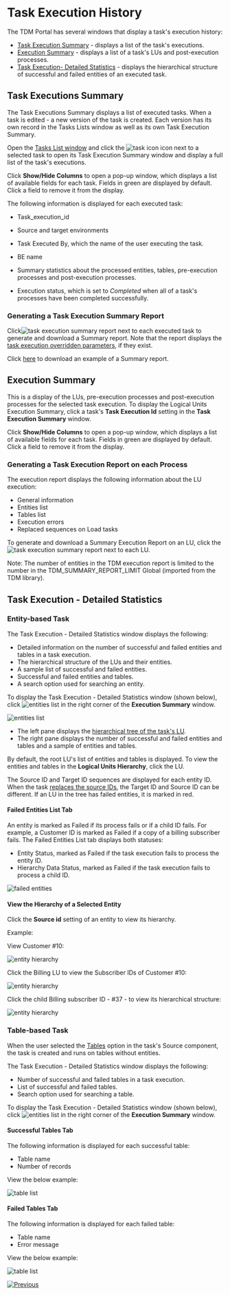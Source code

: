 # Task Execution History

The TDM Portal has several windows that display a task's execution history:

- [Task Execution Summary](#task-executions-summary) - displays a list of the task's executions.
- [Execution Summary](#execution-summary) - displays a list of a task's LUs and post-execution processes.
- [Task Execution- Detailed Statistics](#task-execution---detailed-statistics) - displays the hierarchical structure of successful and failed entities of an executed task.



## Task Executions Summary 

The Task Executions Summary displays a list of executed tasks. When a task is edited - a new version of the task is created. Each version has its own record in the Tasks Lists window as well as its own Task Execution Summary. 

Open the [Tasks List window](14_task_overview.md#tdm-tasks-list-window) and click the ![task icon](images/task_execution_history_icon.png) icon next to a selected task to open its Task Execution Summary window and display a full list of the task's executions.

Click **Show/Hide Columns** to open a pop-up window, which displays a list of available fields for each task. Fields in green are displayed by default. Click a field to remove it from the display.

The following information is displayed for each executed task:

- Task_execution_id

- Source and target environments

- Task Executed By, which the name of the user executing the task.

- BE name

- Summary statistics about the processed entities, tables, pre-execution processes and post-execution processes.

- Execution status, which is set to *Completed* when all of a task's processes have been completed successfully.

  

### Generating a Task Execution Summary Report

Click![task execution summary report](images/task_execution_summary_report_icon.png) next to each executed task to generate and download a Summary report. Note that the report displays the [task execution overridden parameters](/articles/TDM/tdm_architecture/04_task_execution_overridden_parameters.md), if they exist.

Click [here](Extract_and_load_customers_Summary_Execution_Report_EXECID_2839.xlsx) to download an example of a Summary report.

## Execution Summary

This is a display of the LUs, pre-execution processes and post-execution processes for the selected task execution. To display the Logical Units Execution Summary, click a task's **Task Execution Id** setting in the **Task Execution Summary** window.

Click **Show/Hide Columns** to open a pop-up window, which displays a list of available fields for each task. Fields in green are displayed by default. Click a field to remove it from the display.

### Generating a Task Execution Report on each Process

The execution report displays the following information about the LU execution:

- General information
- Entities list
- Tables list
- Execution errors
- Replaced sequences on Load tasks

To generate and download a Summary Execution Report on an LU, click the ![task execution summary report](images/task_execution_summary_report_icon.png) next to each LU.

Note: The number of entities in the TDM execution report is limited to the number in the TDM_SUMMARY_REPORT_LIMIT Global (imported from the TDM library).

## Task Execution - Detailed Statistics

### Entity-based Task 

The Task Execution - Detailed Statistics window displays the following:

-  Detailed information on the number of successful and failed entities and tables in a task execution.
-  The hierarchical structure of the LUs and their entities.
-  A sample list of successful and failed entities.
-  Successful and failed entities and tables. 
-  A search option used for searching an entity.

To display the Task Execution - Detailed Statistics window (shown below), click ![entities list](images/entities_list_icon.png) in the right corner of the **Execution Summary** window.

![entities list](images/task_execution_entities_list.png)



- The left pane displays the [hierarchical tree of the task's LU](/articles/TDM/tdm_overview/03_business_entity_overview.md#building-an-lu-hierarchy-in-a-be).
- The right pane displays the number of successful and failed entities and tables and a sample of entities and tables. 

By default, the root LU's list of entities and tables is displayed. To view the entities and tables in the **Logical Units Hierarchy**, click the LU.

The Source ID and Target ID sequences are displayed for each entity ID. When the task [replaces the source IDs](17a_task_target_component_entities.md#replace-ids-for-the-copied-entities), the Target ID and Source ID can be different. If an LU in the tree has failed entities, it is marked in red.

#### Failed Entities List Tab

An entity is marked as Failed if its process fails or if a child ID fails. For example, a Customer ID is marked as Failed if a copy of a billing subscriber fails.  The Failed Entities List tab displays both statuses: 

- Entity Status, marked as Failed if the task execution fails to process the entity ID.
- Hierarchy Data Status, marked as Failed if the task execution fails to process a child ID.

![failed entities](images/failed_entities_tab.png)

#### View the Hierarchy of a Selected Entity

Click the **Source id** setting of an entity to view its hierarchy. 

Example:

View Customer #10:

![entity hierarchy](images/task_execution_ID_hierarchy_1.png)



Click the Billing LU to view the Subscriber IDs of Customer #10:

![entity hierarchy](images/task_execution_ID_hierarchy_2.png)



Click the child Billing subscriber ID -  #37 - to view its hierarchical structure:

![entity hierarchy](images/task_execution_ID_hierarchy_4.png)





### Table-based Task

When the user selected the [Tables](14c_task_source_component_tables.md) option in the task's Source component, the task is created and runs on tables without entities.

The Task Execution - Detailed Statistics window displays the following:

-  Number of successful and failed tables in a task execution.
-  List of successful and failed tables. 
-  Search option used for searching a table.

To display the Task Execution - Detailed Statistics window (shown below), click ![entities list](images/entities_list_icon.png) in the right corner of the **Execution Summary** window.

#### Successful Tables Tab

The following information is displayed for each successful table:

- Table name
- Number of records

View the below example:

![table list](images/task_execution_table_list.png)

#### Failed Tables Tab

The following information is displayed for each failed table:

- Table name
- Error message

View the below example:

![table list](images/task_execution_failed_tables.png)



  [![Previous](/articles/images/Previous.png)](26_task_execution.md)

